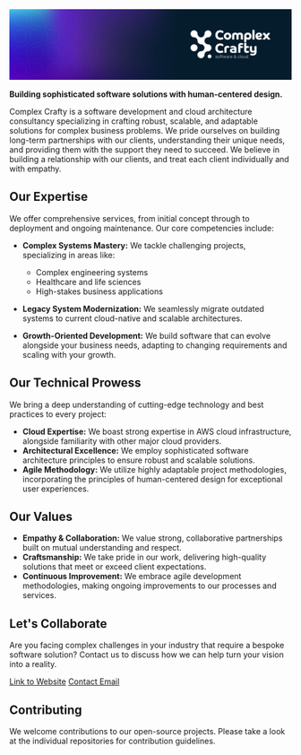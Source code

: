 <img src="banner.png" alt="Complex Crafty Banner" width="800">

**Building sophisticated software solutions with human-centered design.**

Complex Crafty is a software development and cloud architecture consultancy specializing in crafting robust, scalable, and adaptable solutions for complex business problems. We pride ourselves on building long-term partnerships with our clients, understanding their unique needs, and providing them with the support they need to succeed.  We believe in building a relationship with our clients, and treat each client individually and with empathy.

## Our Expertise

We offer comprehensive services, from initial concept through to deployment and ongoing maintenance.  Our core competencies include:

* **Complex Systems Mastery:** We tackle challenging projects, specializing in areas like:
    * Complex engineering systems
    * Healthcare and life sciences
    * High-stakes business applications

* **Legacy System Modernization:** We seamlessly migrate outdated systems to current cloud-native and scalable architectures.

* **Growth-Oriented Development:** We build software that can evolve alongside your business needs, adapting to changing requirements and scaling with your growth.

## Our Technical Prowess

We bring a deep understanding of cutting-edge technology and best practices to every project:

* **Cloud Expertise:** We boast strong expertise in AWS cloud infrastructure, alongside familiarity with other major cloud providers.
* **Architectural Excellence:** We employ sophisticated software architecture principles to ensure robust and scalable solutions.
* **Agile Methodology:** We utilize highly adaptable project methodologies, incorporating the principles of human-centered design for exceptional user experiences.

## Our Values

* **Empathy & Collaboration:** We value strong, collaborative partnerships built on mutual understanding and respect.
* **Craftsmanship:** We take pride in our work, delivering high-quality solutions that meet or exceed client expectations.
* **Continuous Improvement:** We embrace agile development methodologies, making ongoing improvements to our processes and services.

## Let's Collaborate

Are you facing complex challenges in your industry that require a bespoke software solution? Contact us to discuss how we can help turn your vision into a reality.

[Link to Website](https://complexcrafty.com)
[Contact Email](contact@complexcrafty.com)


## Contributing

We welcome contributions to our open-source projects. Please take a look at the individual repositories for contribution guidelines.
